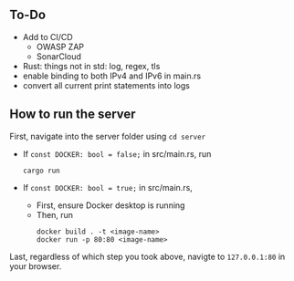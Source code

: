 ## To-Do
- Add to CI/CD
    - OWASP ZAP
    - SonarCloud
- Rust: things not in std: log, regex, tls
- enable binding to both IPv4 and IPv6 in main.rs
- convert all current print statements into logs

## How to run the server

First, navigate into the server folder using `cd server`

- If `const DOCKER: bool = false;` in src/main.rs, run
    ```
    cargo run
    ```

- If `const DOCKER: bool = true;` in src/main.rs, 
    - First, ensure Docker desktop is running
    - Then, run
        ```
        docker build . -t <image-name>
        docker run -p 80:80 <image-name>
        ```

Last, regardless of which step you took above, navigte to `127.0.0.1:80` in your browser.